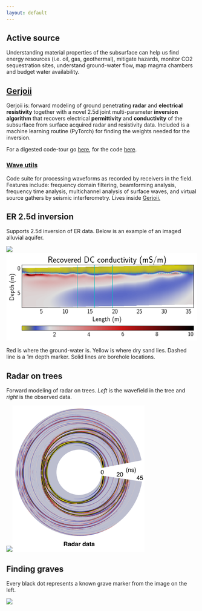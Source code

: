 ```yaml
---
layout: default
---
```


## Active source

Understanding material properties of the subsurface can help us find energy resources (i.e. oil, gas, geothermal), mitigate hazards, monitor CO2 sequestration sites, understand ground-water flow, map magma chambers and budget water availability.

## [Gerjoii](https://github.com/diegozain/gerjoii)

Gerjoii is: forward modeling of ground penetrating **radar** and **electrical resistivity** together with a novel 2.5d joint multi-parameter **inversion algorithm** that recovers electrical **permittivity** and **conductivity** of the subsurface from surface acquired radar and resistivity data. Included is a machine learning routine (PyTorch) for finding the weights needed for the inversion.

For a digested code-tour go [here](https://github.com/diegozain/gerjoii/blob/master/docs/manuals/about/gerjoii-show.pdf), for the code [here](https://github.com/diegozain/gerjoii).

### [Wave utils](./gerjoii)

Code suite for processing waveforms as recorded by receivers in the field. Features include: frequency domain filtering, beamforming analysis, frequency time analysis, multichannel analysis of surface waves, and virtual source gathers by seismic interferometry. Lives inside [Gerjoii.](https://github.com/diegozain/gerjoii)

## ER 2.5d inversion

Supports 2.5d inversion of ER data. Below is an example of an imaged alluvial aquifer. 

![](images/bhrs-er.jpg)
![](images/bhrs-dc.png)

Red is where the ground-water is. Yellow is where dry sand lies. Dashed line is a 1m depth marker. Solid lines are borehole locations.

## Radar on trees

Forward modeling of radar on trees. _Left_ is the wavefield in the tree and _right_ is the observed data.

![](images/wavefield.gif)![](images/line1-tree.png)

## Finding graves

Every black dot represents a known grave marker from the image on the left.

[![](images/idaho-energy.jpg)](./)
